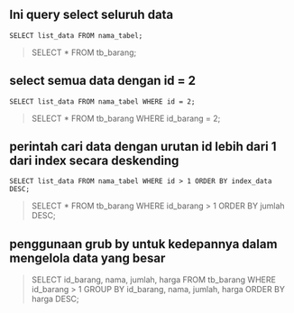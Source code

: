 ## Ini query select seluruh data 

```
SELECT list_data FROM nama_tabel;
```
> SELECT * FROM tb_barang;

## select semua data dengan id = 2

```
SELECT list_data FROM nama_tabel WHERE id = 2;
```
> SELECT * FROM tb_barang WHERE id_barang = 2;

## perintah cari data dengan urutan id lebih dari 1 dari index secara deskending

```
SELECT list_data FROM nama_tabel WHERE id > 1 ORDER BY index_data DESC;
```
> SELECT * FROM tb_barang WHERE id_barang > 1 ORDER BY jumlah DESC;

## penggunaan grub by untuk kedepannya dalam mengelola data yang besar

> SELECT 
  id_barang, 
  nama, 
  jumlah, 
  harga
FROM tb_barang
WHERE id_barang > 1
GROUP BY id_barang, nama, jumlah, harga 
ORDER BY harga DESC;
